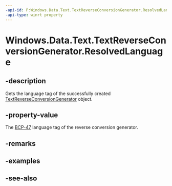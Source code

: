 ```yaml
---
-api-id: P:Windows.Data.Text.TextReverseConversionGenerator.ResolvedLanguage
-api-type: winrt property
---
```


<!-- Property syntax
public string ResolvedLanguage { get; }
-->

# Windows.Data.Text.TextReverseConversionGenerator.ResolvedLanguage

## -description
Gets the language tag of the successfully created [TextReverseConversionGenerator](textreverseconversiongenerator.md) object.

## -property-value
The [BCP-47](http://go.microsoft.com/fwlink/p/?LinkId=227302) language tag of the reverse conversion generator.

## -remarks

## -examples

## -see-also
